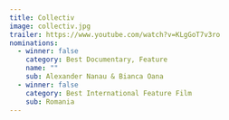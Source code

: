 ```yaml
---
title: Collectiv
image: collectiv.jpg
trailer: https://www.youtube.com/watch?v=KLgGoT7v3ro
nominations:
  - winner: false
    category: Best Documentary, Feature
    name: ""
    sub: Alexander Nanau & Bianca Oana
  - winner: false
    category: Best International Feature Film
    sub: Romania
---
```

